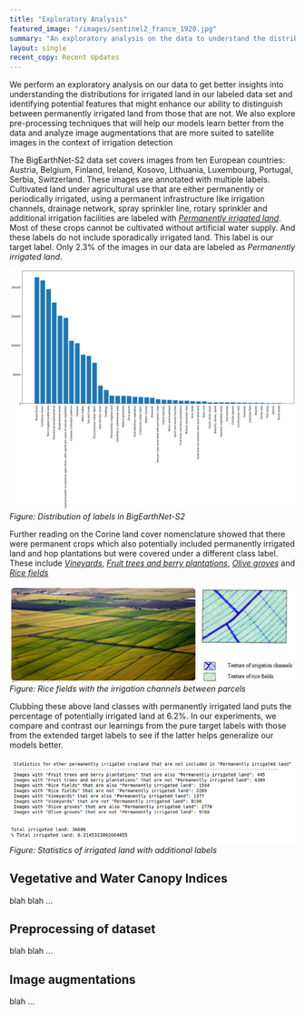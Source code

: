 ```yaml
---
title: "Exploratory Analysis"
featured_image: "/images/sentinel2_france_1920.jpg"
summary: "An exploratory analysis on the data to understand the distributions for irrigated data as well as identify additional features that can help with irrigation detection."
layout: single
recent_copy: Recent Updates
---
```


We perform an exploratory analysis on our data to get better insights into understanding the distributions for irrigated land in our labeled data set and identifying potential features that might enhance our ability to distinguish between permanently irrigated land from those that are not. We also explore pre-processing techniques that will help our models learn better from the data and analyze image augmentations that are more suited to satellite images in the context of irrigation detection

The BigEarthNet-S2 data set covers images from ten European countries: Austria, Belgium, Finland, Ireland, Kosovo, Lithuania, Luxembourg, Portugal, Serbia, Switzerland. These images are annotated with multiple labels. Cultivated land under agricultural use that are either permanently or periodically irrigated, using a permanent infrastructure like irrigation channels, drainage network, spray sprinkler line, rotary sprinkler and additional irrigation facilities are labeled with [*Permanently irrigated land*](https://land.copernicus.eu/user-corner/technical-library/corine-land-cover-nomenclature-guidelines/html/index-clc-212.html). Most of these crops cannot be cultivated without artificial water supply. And these labels do not include sporadically irrigated land. This label is our target label. Only 2.3% of the images in our data are labeled as *Permanently irrigated land*.

![](/images/LabelsCount.png)
*Figure: Distribution of labels in BigEarthNet-S2*

Further reading on the Corine land cover nomenclature showed that there were permanent crops which also potentially included permanently irrigated land and hop plantations but were covered under a different class label. These include [*Vineyards*](https://land.copernicus.eu/user-corner/technical-library/corine-land-cover-nomenclature-guidelines/html/index-clc-221.html), [*Fruit trees and berry plantations*](https://land.copernicus.eu/user-corner/technical-library/corine-land-cover-nomenclature-guidelines/html/index-clc-222.html), [*Olive groves*](https://land.copernicus.eu/user-corner/technical-library/corine-land-cover-nomenclature-guidelines/html/index-clc-223.html) and [*Rice fields*](https://land.copernicus.eu/user-corner/technical-library/corine-land-cover-nomenclature-guidelines/html/index-clc-213.html)

![](/images/rice.png)
*Figure: Rice fields with the irrigation channels between parcels*

Clubbing these above land classes with permanently irrigated land puts the percentage of potentially irrigated land at 6.2%. In our experiments, we compare and contrast our learnings from the pure target labels with those from the extended target labels to see if the latter helps generalize our models better.

![stats](/images/irr_stats.png)
*Figure: Statistics of irrigated land with additional labels*

## Vegetative and Water Canopy Indices

blah blah ...

## Preprocessing of dataset

blah blah ...

## Image augmentations

blah ...
